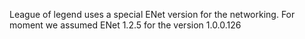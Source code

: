 League of legend uses a special ENet version for the networking.
For moment we assumed ENet 1.2.5 for the version 1.0.0.126 